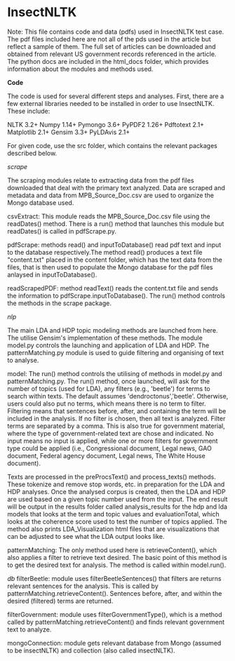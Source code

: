# InsectNLTK

Note: This file contains code and data (pdfs) used in InsectNLTK test case. The pdf files included here are not all of the pds used in the article but reflect a sample of them. The full set of articles can be downloaded and obtained from relevant US government records referenced in the article. The python docs are included in the html_docs folder, which provides information about the modules and methods used. 

<b>Code</b>

The code is used for several different steps and analyses. First, there are a few external libraries needed to be installed in order to use InsectNLTK. These include:

NLTK 3.2+
Numpy 1.14+
Pymongo 3.6+
PyPDF2 1.26+
Pdftotext 2.1+
Matplotlib 2.1+
Gensim 3.3+
PyLDAvis 2.1+

For given code, use the src folder, which contains the relevant packages described below.

<i>scrape</i>

The scraping modules relate to extracting data from the pdf files downloaded that deal with the primary text analyzed. Data are scraped and metadata and data from MPB_Source_Doc.csv are used to organize the Mongo database used. 

csvExtract: This module reads the MPB_Source_Doc.csv file using the readDates() method. There is a run() method that launches this module but readDates() is called in pdfScrape.py.

pdfScrape:  methods read() and inputToDatabase() read pdf text and input to the database respectively.The method read() produces a text file "content.txt" placed in the content folder, which has the text data from the files, that is then used to populate the Mongo database for the pdf files anlaysed in inputToDatabase().

readScrapedPDF:  method readText() reads the content.txt file and sends the information to pdfScrape.inputToDatabase(). The run() method controls the methods in the scrape package. 

<i>nlp</i>

The main LDA and HDP topic modeling methods are launched from here. The utilise Gensim's implementation of these methods. The module model.py controls the launching and application of LDA and HDP. The patternMatching.py module is used to guide filtering and organising of text to analyse.

model:  The run() method controls the utilising of methods in model.py and patternMatching.py. The run() method, once launched, will ask for the number of topics (used for LDA), any filters (e.g., 'beetle') for terms to search within texts. The default assumes 'dendroctonus','beetle'. Otherwise, users could also put no terms, which means there is no term to filter. Filtering means that sentences before, after, and containing the term will be included in the analysis. If no filter is chosen, then all text is analyzed. Filter terms are separated by a comma. This is also true for government material, where the type of government-related text are chose and indicated. No input means no input is applied, while one or more filters for government type could be applied (i.e., Congressional document, Legal news, GAO document, Federal agency document, Legal news, The White House document).

Texts are processed in the preProcsText() and process_texts() methods. These tokenize and remove stop words, etc. in preparation for the LDA and HDP analyses. Once the analysed corpus is created, then the LDA and HDP are used based on a given topic number used from the input. The end result will be output in the results folder called analysis_results for the hdp and lda models that looks at the term and topic values and evaluationTotal, which looks at the coherence score used to test the number of topics applied. The method also prints LDA_Visualization html files that are visualizations that can be adjusted to see what the LDA output looks like. 

patternMatching:  The only method used here is retrieveContent(), which also applies a filter to retrieve text desired. The basic point of this method is to get the desired text for analysis. The method is called within model.run().

<i>db</i>
filterBeetle:  module uses filterBeetleSentences() that filters are returns relevant sentences for the analysis. This is called by patternMatching.retrieveContent(). Sentences before, after, and within the desired (filtered) terms are returned.

filterGovernment:  module uses filterGovernmentType(), which is a method called by patternMatching.retrieveContent() and finds relevant government text to analyze. 

mongoConnection:  module gets relevant database from Mongo (assumed to be insectNLTK) and collection (also called insectNLTK).
















